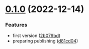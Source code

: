 # [0.1.0](https://github.com/codibre/fluent-iterable-js-sdsl/compare/v0.0.0...v0.1.0) (2022-12-14)


### Features

* first version ([2b079bd](https://github.com/codibre/fluent-iterable-js-sdsl/commit/2b079bdadb010c5b849ef896ee3035598eb7631d))
* preparing publishing ([d81cd04](https://github.com/codibre/fluent-iterable-js-sdsl/commit/d81cd04f263e3a2f57350b2efcd06a008310030b))
